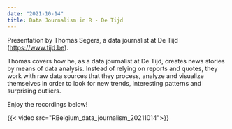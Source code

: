 ```yaml
---
date: "2021-10-14"
title: Data Journalism in R - De Tijd
---
```


Presentation by Thomas Segers, a data journalist at De Tijd (https://www.tijd.be).

Thomas covers how he, as a data journalist at De Tijd, creates news stories by means of data analysis. Instead of relying on reports and quotes, they work with raw data sources that they process, analyze and visualize themselves in order to look for new trends, interesting patterns and surprising outliers.

Enjoy the recordings below!

{{< video src="RBelgium_data_journalism_20211014">}}








